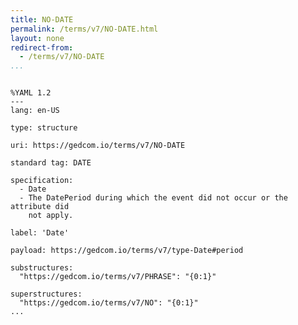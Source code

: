 ```yaml
---
title: NO-DATE
permalink: /terms/v7/NO-DATE.html
layout: none
redirect-from:
  - /terms/v7/NO-DATE
...
```


```

%YAML 1.2
---
lang: en-US

type: structure

uri: https://gedcom.io/terms/v7/NO-DATE

standard tag: DATE

specification:
  - Date
  - The DatePeriod during which the event did not occur or the attribute did
    not apply.

label: 'Date'

payload: https://gedcom.io/terms/v7/type-Date#period

substructures:
  "https://gedcom.io/terms/v7/PHRASE": "{0:1}"

superstructures:
  "https://gedcom.io/terms/v7/NO": "{0:1}"
...

```
